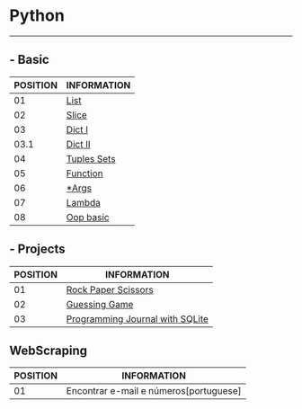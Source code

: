 # Python 
--------------------------------------------------------------------------------

##   - Basic 

POSITION  |INFORMATION 
--------- | ------
01        |<a href="https://github.com/ddenerson/py.basic/blob/master/basic/01_list.py">List<a/>
02        |<a href="https://github.com/ddenerson/py.basic/blob/master/basic/02_slice.py">Slice<a/>
03        |<a href="https://github.com/ddenerson/py.basic/blob/master/basic/03.a_dict.py">Dict I <a/>
03.1      |<a href="https://github.com/ddenerson/py.basic/blob/master/basic/03.b_dict_ex.py">Dict II<a/>
04        |<a href="https://github.com/ddenerson/py.basic/blob/master/basic/04_tuples_sets.py">Tuples Sets<a/>
05        |<a href="https://github.com/ddenerson/py.basic/blob/master/basic/05_function.py">Function</a>
06        |<a href="https://github.com/ddenerson/py.basic/blob/master/basic/06_*args.py">*Args<a/>
07        |<a href="https://github.com/ddenerson/py.basic/blob/master/basic/07_lambda.py">Lambda<a/>
08        |<a href="https://github.com/ddenerson/py.basic/blob/master/basic/08_Oop.ipynb">Oop basic <a/>

##  - Projects 

POSITION  | INFORMATION
--------- | ------
01        | <a href="https://github.com/ddenerson/py.basic/blob/master/projects/01_rock_paper_scissors.py">Rock Paper Scissors<a/>
02        | <a href="https://github.com/ddenerson/py.basic/blob/master/projects/02_guessing_game.py">Guessing Game<a/>
03        | <a href="https://github.com/ddenerson/py.basic/blob/master/projects/03_App">Programming Journal with SQLite<a/>


## WebScraping
 
 POSITION | INFORMATION
--------- | ------
01        |  Encontrar e-mail e números[portuguese]
